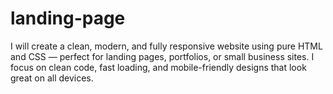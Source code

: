 # landing-page
I will create a clean, modern, and fully responsive website using pure HTML and CSS — perfect for landing pages, portfolios, or small business sites. I focus on clean code, fast loading, and mobile-friendly designs that look great on all devices.
